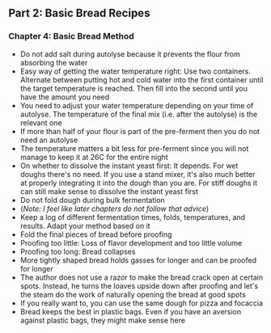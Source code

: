 ## Part 2: Basic Bread Recipes

### Chapter 4: Basic Bread Method

- Do not add salt during autolyse because it prevents the flour from absorbing the water
- Easy way of getting the water temperature right: Use two containers. Alternate between putting hot and cold water into the first container until the target temperature is reached. Then fill into the second until you have the amount you need
- You need to adjust your water temperature depending on your time of autolyse. The temperature of the final mix (i.e. after the autolyse) is the relevant one
- If more than half of your flour is part of the pre-ferment then you do not need an autolyse
- The temperature matters a bit less for pre-ferment since you will not manage to keep it at 26C for the entire night
- On whether to dissolve the instant yeast first: It depends. For wet doughs there's no need. If you use a stand mixer, it's also much better at properly integrating it into the dough than you are. For stiff doughs it can still make sense to dissolve the instant yeast first
- Do not fold dough during bulk fermentation
- (*Note: I feel like later chapters do not follow that advice*)
- Keep a log of different fermentation times, folds, temperatures, and results. Adapt your method based on it
- Fold the final pieces of bread before proofing
- Proofing too little: Loss of flavor development and too little volume
- Proofing too long: Bread collapses
- More tightly shaped bread holds gasses for longer and can be proofed for longer
- The author does not use a razor to make the bread crack open at certain spots. Instead, he turns the loaves upside down after proofing and let's the steam do the work of naturally opening the bread at good spots
- If you really want to, you can use the same dough for pizza and focaccia
- Bread keeps the best in plastic bags. Even if you have an aversion against plastic bags, they might make sense here
